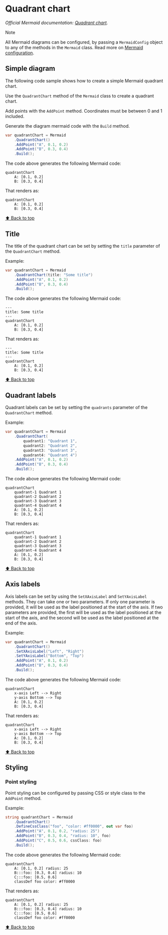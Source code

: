 # Quadrant chart<!-- omit from toc -->

*Official Mermaid documentation: [Quadrant chart](https://mermaid.js.org/syntax/quadrantChart.html).*

> [!NOTE]
> All Mermaid diagrams can be configured, by passing a `MermaidConfig` object to any of the methods in the `Mermaid` class. Read more on [Mermaid configuration](~/configuration.md).

## Simple diagram

The following code sample shows how to create a simple Mermaid quadrant chart.

Use the `QuadrantChart` method of the `Mermaid` class to create a quadrant chart.

Add points with the `AddPoint` method. Coordinates must be between 0 and 1 included.

Generate the diagram mermaid code with the `Build` method.

```csharp
var quadrantChart = Mermaid
    .QuadrantChart()
    .AddPoint("A", 0.1, 0.2)
    .AddPoint("B", 0.3, 0.4)
    .Build();
```

The code above generates the following Mermaid code:

```text
quadrantChart
    A: [0.1, 0.2]
    B: [0.3, 0.4]
```

That renders as:

```mermaid
quadrantChart
    A: [0.1, 0.2]
    B: [0.3, 0.4]
```

[⬆ Back to top](#quadrant-chart)

## Title

The title of the quadrant chart can be set by setting the `title` parameter of the `QuadrantChart` method.

Example:

```csharp
var quadrantChart = Mermaid
    .QuadrantChart(title: "Some title")
    .AddPoint("A", 0.1, 0.2)
    .AddPoint("B", 0.3, 0.4)
    .Build();
```

The code above generates the following Mermaid code:

```text
---
title: Some title
---
quadrantChart
    A: [0.1, 0.2]
    B: [0.3, 0.4]
```

That renders as:

```mermaid
---
title: Some title
---
quadrantChart
    A: [0.1, 0.2]
    B: [0.3, 0.4]
```

[⬆ Back to top](#quadrant-chart)

## Quadrant labels

Quadrant labels can be set by setting the `quadrants` parameter of the `QuadrantChart` method.

Example:

```csharp
var quadrantChart = Mermaid
    .QuadrantChart(
        quadrant1: "Quadrant 1",
        quadrant2: "Quadrant 2",
        quadrant3: "Quadrant 3",
        quadrant4: "Quadrant 4")
    .AddPoint("A", 0.1, 0.2)
    .AddPoint("B", 0.3, 0.4)
    .Build();
```

The code above generates the following Mermaid code:

```text
quadrantChart
    quadrant-1 Quadrant 1
    quadrant-2 Quadrant 2
    quadrant-3 Quadrant 3
    quadrant-4 Quadrant 4
    A: [0.1, 0.2]
    B: [0.3, 0.4]
```

That renders as:

```mermaid
quadrantChart
    quadrant-1 Quadrant 1
    quadrant-2 Quadrant 2
    quadrant-3 Quadrant 3
    quadrant-4 Quadrant 4
    A: [0.1, 0.2]
    B: [0.3, 0.4]
```

[⬆ Back to top](#quadrant-chart)

## Axis labels

Axis labels can be set by using the `SetXAxisLabel` and `SetYAxisLabel` methods. They can take one or two parameters. If only one parameter is provided, it will be used as the label positioned at the start of the axis. If two parameters are provided, the first will be used as the label positioned at the start of the axis, and the second will be used as the label positioned at the end of the axis.

Example:

```csharp
var quadrantChart = Mermaid
    .QuadrantChart()
    .SetXAxisLabel("Left", "Right")
    .SetYAxisLabel("Bottom", "Top")
    .AddPoint("A", 0.1, 0.2)
    .AddPoint("B", 0.3, 0.4)
    .Build();
```

The code above generates the following Mermaid code:

```text
quadrantChart
    x-axis Left --> Right
    y-axis Bottom --> Top
    A: [0.1, 0.2]
    B: [0.3, 0.4]
```

That renders as:

```mermaid
quadrantChart
    x-axis Left --> Right
    y-axis Bottom --> Top
    A: [0.1, 0.2]
    B: [0.3, 0.4]
```

[⬆ Back to top](#quadrant-chart)

## Styling

### Point styling

Point styling can be configured by passing CSS or style class to the `AddPoint` method.

Example:

```csharp
string quadrantChart = Mermaid
    .QuadrantChart()
    .DefineCssClass("foo", "color: #ff0000", out var foo)
    .AddPoint("A", 0.1, 0.2, "radius: 25")
    .AddPoint("B", 0.3, 0.4, "radius: 10", foo)
    .AddPoint("C", 0.5, 0.6, cssClass: foo)
    .Build();
```

The code above generates the following Mermaid code:

```text
quadrantChart
    A: [0.1, 0.2] radius: 25
    B:::foo: [0.3, 0.4] radius: 10
    C:::foo: [0.5, 0.6]
    classDef foo color: #ff0000
```

That renders as:

```mermaid
quadrantChart
    A: [0.1, 0.2] radius: 25
    B:::foo: [0.3, 0.4] radius: 10
    C:::foo: [0.5, 0.6]
    classDef foo color: #ff0000
```

[⬆ Back to top](#quadrant-chart)
